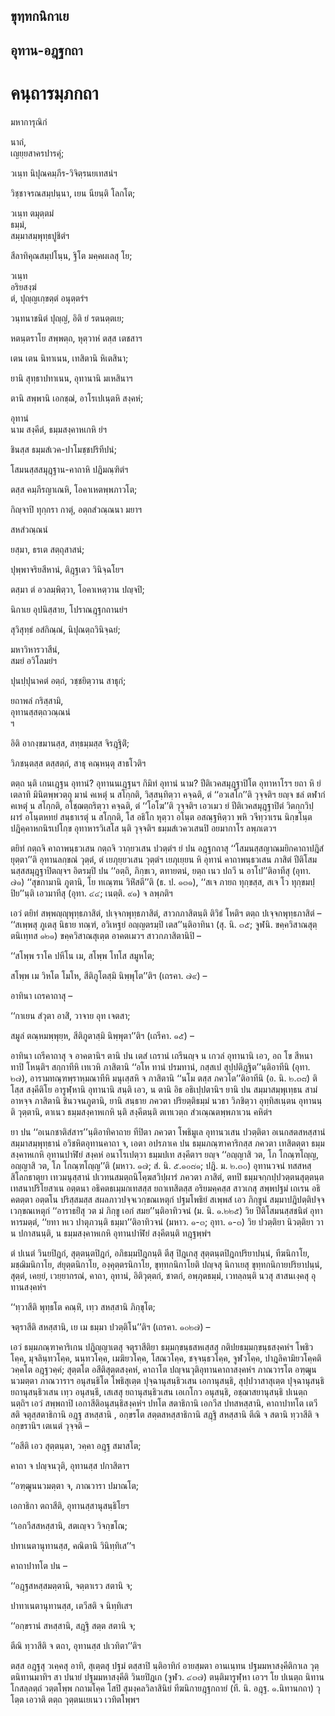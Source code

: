 <h2>ขุทฺทกนิกาเย</h2>
<h2>อุทาน-อฎฺฐกถา</h2>
<h1>คนฺถารมฺภกถา</h1>
<p>
มหาการุณิกํ  
  
  
  
นาถํ,  
เญยฺยสาครปารคุํ;  
  
วเนฺท นิปุณคมฺภีร-วิจิตฺรนยเทสนํฯ  
</p>
  
<p>
วิชฺชาจรณสมฺปนฺนา, เยน นียนฺติ โลกโต;  
  
วเนฺท ตมุตฺตมํ  
ธมฺมํ,  
สมฺมาสมฺพุทฺธปูชิตํฯ  
</p>
  
<p>
สีลาทิคุณสมฺปโนฺน, ฐิโต มคฺคผเลสุ โย;  
  
วเนฺท  
อริยสงฺฆํ  
ตํ, ปุญฺญเกฺขตฺตํ อนุตฺตรํฯ  
</p>
  
<p>
วนฺทนาชนิตํ ปุญฺญํ, อิติ ยํ รตนตฺตเย;  
  
หตนฺตราโย สพฺพตฺถ, หุตฺวาหํ ตสฺส เตชสาฯ  
</p>
  
<p>
เตน  
เตน นิทาเนน, เทสิตานิ หิเตสินา;  
  
ยานิ สุทฺธาปทาเนน, อุทานานิ มเหสินาฯ  
</p>
  
<p>
ตานิ สพฺพานิ เอกชฺฌํ, อาโรเปเนฺตหิ สงฺคหํ;  
  
อุทานํ  
นาม สงฺคีตํ, ธมฺมสงฺคาหเกหิ ยํฯ  
</p>
  
<p>
ชินสฺส ธมฺมสํเวค-ปาโมชฺชปริทีปนํ;  
  
โสมนสฺสสมุฎฺฐาน-คาถาหิ ปฎิมณฺฑิตํฯ  
</p>
  
<p>
ตสฺส คมฺภีรญาเณหิ, โอคาเหตพฺพภาวโต;  
  
กิญฺจาปิ ทุกฺกรา กาตุํ, อตฺถสํวณฺณนา มยาฯ  
</p>
  
<p>
สหสํวณฺณนํ  
  
ยสฺมา, ธรเต สตฺถุสาสนํ;  
  
ปุพฺพาจริยสีหานํ, ติฎฺฐเตว วินิจฺฉโยฯ  
</p>
  
<p>
ตสฺมา ตํ อวลมฺพิตฺวา, โอคาเหตฺวาน ปญฺจปิ;  
  
นิกาเย อุปนิสฺสาย, โปราณฎฺฐกถานยํฯ  
</p>
  
<p>
สุวิสุทฺธํ อสํกิณฺณํ, นิปุณตฺถวินิจฺฉยํ;  
  
มหาวิหารวาสีนํ,  
สมยํ อวิโลมยํฯ  
</p>
  
<p>
ปุนปฺปุนาคตํ อตฺถํ, วชฺชยิตฺวาน สาธุกํ;  
  
ยถาพลํ กริสฺสามิ,  
อุทานสฺสตฺถวณฺณนํ  
ฯ  
</p>
  
<p>
อิติ อากงฺขมานสฺส, สทฺธมฺมสฺส จิรฎฺฐิติํ;  
  
วิภชนฺตสฺส ตสฺสตฺถํ, สาธุ คณฺหนฺตุ สาธโวติฯ  
</p>
  
<p>ตตฺถ นฺติ เกนเฎฺฐน อุทานํ? อุทานนเฎฺฐนฯ กิมิทํ อุทานํ นาม? ปีติเวคสมุฎฺฐาปิโต อุทาหาโรฯ ยถา หิ ยํ เตลาทิ มินิตพฺพวตฺถุ มานํ คเหตุํ น สโกฺกติ, วิสฺสนฺทิตฺวา คจฺฉติ, ตํ ‘‘อวเสโก’’ติ วุจฺจติฯ ยญฺจ ชลํ ตฬากํ คเหตุํ น สโกฺกติ, อโชฺฌตฺถริตฺวา  คจฺฉติ, ตํ ‘‘โอโฆ’’ติ วุจฺจติฯ เอวเมว ยํ ปีติเวคสมุฎฺฐาปิตํ วิตกฺกวิปฺผารํ อโนฺตหทยํ สนฺธาเรตุํ น สโกฺกติ, โส อธิโก หุตฺวา อโนฺต อสณฺฐหิตฺวา พหิ วจีทฺวาเรน นิกฺขโนฺต ปฎิคฺคาหกนิรเปโกฺข อุทาหารวิเสโส นฺติ วุจฺจติฯ ธมฺมสํเวควเสนปิ อยมากาโร ลพฺภเตวฯ</p>


<p>ตยิทํ กตฺถจิ คาถาพนฺธวเสน กตฺถจิ วากฺยวเสน ปวตฺตํฯ ยํ ปน อฎฺฐกถาสุ ‘‘โสมนสฺสญาณมยิกคาถาปฎิสํยุตฺตา’’ติ อุทานลกฺขณํ วุตฺตํ, ตํ เยภุยฺยวเสน วุตฺตํฯ เยภุเยฺยน หิ อุทานํ คาถาพนฺธวเสน ภาสิตํ ปีติโสมนสฺสสมุฎฺฐาปิตญฺจฯ อิตรมฺปิ ปน ‘‘อตฺถิ, ภิกฺขเว, ตทายตนํ, ยตฺถ เนว ปถวี น อาโป’’ติอาทีสุ (อุทา. ๗๑) ‘‘สุขกามานิ ภูตานิ, โย ทเณฺฑน วิหิํสตี’’ติ (ธ. ป. ๑๓๑), ‘‘สเจ ภายถ ทุกฺขสฺส, สเจ โว ทุกฺขมปฺปิย’’นฺติ เอวมาทีสุ (อุทา. ๔๔; เนตฺติ. ๙๑) จ ลพฺภติฯ</p>


<p>เอวํ ตยิทํ สพฺพญฺญุพุทฺธภาสิตํ, ปเจฺจกพุทฺธภาสิตํ, สาวกภาสิตนฺติ ติวิธํ โหติฯ ตตฺถ ปเจฺจกพุทฺธภาสิตํ – ‘‘สเพฺพสุ  ภูเตสุ นิธาย ทณฺฑํ, อวิเหฐยํ  อญฺญตรมฺปิ เตส’’นฺติอาทินา (สุ. นิ. ๓๕; จูฬนิ. ขคฺควิสาณสุตฺตนิเทฺทส ๑๒๑) ขคฺควิสาณสุเตฺต อาคตเมวฯ สาวกภาสิตานิปิ –</p>


<p>
‘‘สโพฺพ ราโค ปหีโน เม, สโพฺพ โทโส สมูหโต;  
  
สโพฺพ เม วิหโต โมโห, สีติภูโตสฺมิ นิพฺพุโต’’ติฯ (เถรคา. ๗๙) –  
</p>
  
<p>อาทินา เถรคาถาสุ –</p>


<p>
‘‘กาเยน สํวุตา อาสิํ, วาจาย อุท เจตสา;  
  
สมูลํ ตณฺหมพฺพุยฺห, สีติภูตาสฺมิ นิพฺพุตา’’ติฯ (เถรีคา. ๑๕) –  
</p>
  
<p>อาทินา เถรีคาถาสุ จ อาคตานิฯ ตานิ ปน เตสํ เถรานํ เถรีนญฺจ น เกวลํ อุทานานิ เอว, อถ โข สีหนาทาปิ โหนฺติฯ สกฺกาทีหิ เทเวหิ ภาสิตานิ ‘‘อโห ทานํ ปรมทานํ, กสฺสเป สุปฺปติฎฺฐิต’’นฺติอาทีนิ (อุทา. ๒๗), อารามทณฺฑพฺราหฺมณาทีหิ มนุเสฺสหิ จ ภาสิตานิ ‘‘นโม ตสฺส ภควโต’’ติอาทีนิ (อ. นิ. ๒.๓๘) ติโสฺส สงฺคีติโย อารูฬฺหานิ อุทานานิ สนฺติ เอว, น ตานิ อิธ อธิเปฺปตานิฯ ยานิ ปน สมฺมาสมฺพุเทฺธน สามํ  อาหจฺจ ภาสิตานิ ชินวจนภูตานิ, ยานิ สนฺธาย ภควตา ปริยตฺติธมฺมํ นวธา วิภชิตฺวา อุทฺทิสเนฺตน อุทานนฺติ วุตฺตานิ, ตาเนว ธมฺมสงฺคาหเกหิ นฺติ สงฺคีตนฺติ ตเทเวตฺถ สํวเณฺณตพฺพภาเวน คหิตํฯ</p>


<p>ยา ปน ‘‘อเนกชาติสํสาร’’นฺติอาทิคาถาย ทีปิตา ภควตา โพธิมูเล อุทานวเสน ปวตฺติตา อเนกสตสหสฺสานํ สมฺมาสมฺพุทฺธานํ อวิชหิตอุทานคาถา จ, เอตา อปรภาเค ปน ธมฺมภณฺฑาคาริกสฺส ภควตา เทสิตตฺตา ธมฺมสงฺคาหเกหิ อุทานปาฬิยํ สงฺคหํ อนาโรเปตฺวา ธมฺมปเท สงฺคีตาฯ ยญฺจ ‘‘อญฺญาสิ วต, โภ โกณฺฑโญฺญ, อญฺญาสิ วต, โภ โกณฺฑโญฺญ’’ติ (มหาว. ๑๗; สํ. นิ. ๕.๑๐๘๑; ปฎิ. ม. ๒.๓๐) อุทานวจนํ ทสสหสฺสิโลกธาตุยา เทวมนุสฺสานํ ปเวทนสมตฺถนิโคฺฆสวิปฺผารํ ภควตา ภาสิตํ, ตทปิ ธมฺมจกฺกปฺปวตฺตนสุตฺตนฺตเทสนาปริโยสาเน อตฺตนา  อธิคตธเมฺมกเทสสฺส ยถาเทสิตสฺส อริยมคฺคสฺส  สาวเกสุ สพฺพปฐมํ เถเรน อธิคตตฺตา อตฺตโน ปริสฺสมสฺส สผลภาวปจฺจเวกฺขณเหตุกํ ปฐมโพธิยํ สเพฺพสํ เอว ภิกฺขูนํ สมฺมาปฎิปตฺติปจฺจเวกฺขณเหตุกํ ‘‘อาราธยิํสุ วต มํ ภิกฺขู เอกํ สมย’’นฺติอาทิวจนํ (ม. นิ. ๑.๒๒๕) วิย ปีติโสมนสฺสชนิตํ อุทาหารมตฺตํ, ‘‘ยทา หเว ปาตุภวนฺติ ธมฺมา’’ติอาทิวจนํ (มหาว. ๑-๓; อุทา. ๑-๓) วิย ปวตฺติยา นิวตฺติยา วา น ปกาสนนฺติ, น ธมฺมสงฺคาหเกหิ อุทานปาฬิยํ สงฺคีตนฺติ ทฎฺฐพฺพํฯ</p>


<p>ตํ ปเนตํ  วินยปิฎกํ, สุตฺตนฺตปิฎกํ, อภิธมฺมปิฎกนฺติ ตีสุ ปิฎเกสุ สุตฺตนฺตปิฎกปริยาปนฺนํ, ทีฆนิกาโย, มชฺฌิมนิกาโย, สํยุตฺตนิกาโย, องฺคุตฺตรนิกาโย, ขุทฺทกนิกาโยติ ปญฺจสุ นิกาเยสุ ขุทฺทกนิกายปริยาปนฺนํ, สุตฺตํ, เคยฺยํ, เวยฺยากรณํ, คาถา, อุทานํ, อิติวุตฺตกํ, ชาตกํ, อพฺภุตธมฺมํ, เวทลฺลนฺติ นวสุ สาสนเงฺคสุ อุทานสงฺคหํฯ</p>


<p>
‘‘ทฺวาสีติ พุทฺธโต คณฺหิํ, เทฺว สหสฺสานิ ภิกฺขุโต;  
  
จตุราสีติ สหสฺสานิ, เย เม ธมฺมา ปวตฺติโน’’ติฯ (เถรคา. ๑๐๒๗) –  
</p>
  
<p>เอวํ ธมฺมภณฺฑาคาริเกน ปฎิญฺญาเตสุ จตุราสีติยา ธมฺมกฺขนฺธสหเสฺสสุ กติปยธมฺมกฺขนฺธสงฺคหํฯ โพธิวโคฺค, มุจลินฺทวโคฺค, นนฺทวโคฺค, เมฆิยวโคฺค, โสณวโคฺค, ชจฺจนฺธวโคฺค, จูฬวโคฺค, ปาฎลิคามิยวโคฺคติ วคฺคโต อฎฺฐวคฺคํ; สุตฺตโต อสีติสุตฺตสงฺคหํ, คาถาโต ปญฺจนวุติอุทานคาถาสงฺคหํฯ ภาณวารโต อฑฺฒูนนวมตฺตา ภาณวาราฯ อนุสนฺธิโต โพธิสุเตฺต  ปุจฺฉานุสนฺธิวเสน เอกานุสนฺธิ, สุปฺปวาสาสุเตฺต ปุจฺฉานุสนฺธิยถานุสนฺธิวเสน เทฺว อนุสนฺธี, เสเสสุ ยถานุสนฺธิวเสน เอเกโกว อนุสนฺธิ, อชฺฌาสยานุสนฺธิ ปเนตฺถ นตฺถิฯ เอวํ สพฺพถาปิ เอกาสีติอนุสนฺธิสงฺคหํฯ ปทโต สตาธิกานิ เอกวีส ปทสหสฺสานิ, คาถาปาทโต เตวีสติ จตุสฺสตาธิกานิ อฎฺฐ สหสฺสานิ , อกฺขรโต สตฺตสหสฺสาธิกานิ สฎฺฐิ สหสฺสานิ ตีณิ จ สตานิ ทฺวาสีติ จ อกฺขรานิฯ เตเนตํ วุจฺจติ –</p>


<p>
‘‘อสีติ เอว สุตฺตนฺตา, วคฺคา อฎฺฐ สมาสโต;  
  
คาถา จ ปญฺจนวุติ, อุทานสฺส ปกาสิตาฯ  
</p>
  
<p>
‘‘อฑฺฒูนนวมตฺตา  
จ, ภาณวารา ปมาณโต;  
  
เอกาธิกา ตถาสีติ, อุทานสฺสานุสนฺธิโยฯ  
</p>
  
<p>
‘‘เอกวีสสหสฺสานิ, สตเญฺจว วิจกฺขโณ;  
  
ปทาเนตานุทานสฺส, คณิตานิ วินิทฺทิเส’’ฯ  
</p>
  
<p>คาถาปาทโต ปน –</p>


<p>
‘‘อฎฺฐสหสฺสมตฺตานิ, จตฺตาเรว สตานิ จ;  
  
ปาทาเนตานุทานสฺส, เตวีสติ จ นิทฺทิเสฯ  
</p>
  
<p>
‘‘อกฺขรานํ สหสฺสานิ, สฎฺฐิ สตฺต สตานิ จ;  
  
ตีณิ ทฺวาสีติ จ ตถา, อุทานสฺส ปเวทิตา’’ติฯ  
</p>
  
<p>ตสฺส อฎฺฐสุ วเคฺคสุ  อาทิ, สุเตฺตสุ ปฐมํ  ตสฺสาปิ นฺติอาทิกํ อายสฺมตา อานเนฺทน ปฐมมหาสงฺคีติกาเล วุตฺตนิทานมาทิฯ สา ปนายํ ปฐมมหาสงฺคีติ วินยปิฎเก (จูฬว. ๔๓๗) ตนฺติมารูฬฺหา เอวฯ โย ปเนตฺถ นิทานโกสลฺลตฺถํ วตฺตโพฺพ กถามโคฺค โสปิ สุมงฺคลวิลาสินิยํ ทีฆนิกายฎฺฐกถายํ (ที. นิ. อฎฺฐ. ๑.นิทานกถา) วุโตฺต เอวาติ ตตฺถ วุตฺตนเยเนว เวทิตโพฺพฯ</p>





